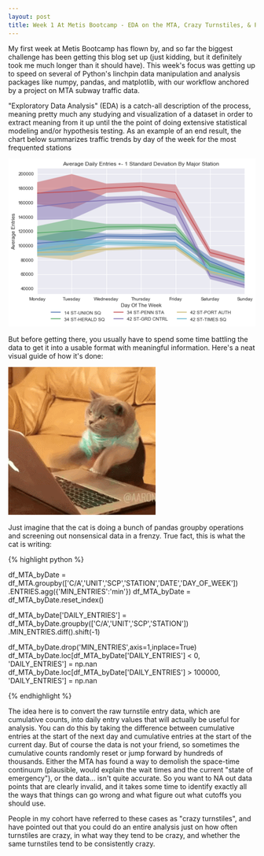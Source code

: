 ```yaml
---
layout: post
title: Week 1 At Metis Bootcamp - EDA on the MTA, Crazy Turnstiles, & Perfectionism
---
```


My first week at Metis Bootcamp has flown by, and so far the biggest challenge has been getting this blog set up (just kidding, but it definitely took me much longer than it should have). This week's focus was getting up to speed on several of Python's linchpin data manipulation and analysis packages like numpy, pandas, and matplotlib, with our workflow anchored by a project on MTA subway traffic data. 


"Exploratory Data Analysis" (EDA) is a catch-all description of the process, meaning pretty much any studying and visualization of a dataset in order to extract meaning from it up until the the point of doing extensive statistical modeling and/or hypothesis testing. As an example of an end result, the chart below summarizes traffic trends by day of the week for the most frequented stations  

![plot1](/images/Line_Volume.png)

But before getting there, you usually have to spend some time battling the data to get it into a usable format with meaningful information. Here's a neat visual guide of how it's done: 

![gif](/images/cat_comp.gif)

Just imagine that the cat is doing a bunch of pandas groupby operations and screening out nonsensical data in a frenzy. True fact, this is what the cat is writing:

{% highlight python %}

df_MTA_byDate = df_MTA.groupby(['C/A','UNIT','SCP','STATION','DATE','DAY_OF_WEEK']) \
                .ENTRIES.agg({'MIN_ENTRIES':'min'})
df_MTA_byDate = df_MTA_byDate.reset_index()

df_MTA_byDate['DAILY_ENTRIES'] = df_MTA_byDate.groupby(['C/A','UNIT','SCP','STATION']) \
                                 .MIN_ENTRIES.diff().shift(-1)

df_MTA_byDate.drop('MIN_ENTRIES',axis=1,inplace=True) 
df_MTA_byDate.loc[df_MTA_byDate['DAILY_ENTRIES'] < 0, 'DAILY_ENTRIES'] = np.nan
df_MTA_byDate.loc[df_MTA_byDate['DAILY_ENTRIES'] > 100000, 'DAILY_ENTRIES'] = np.nan

{% endhighlight %}

The idea here is to convert the raw turnstile entry data, which are cumulative counts, into daily entry values that will actually be useful for analysis. You can do this by taking the difference between cumulative entries at the start of the next day and cumulative entries at the start of the current day. But of course the data is not your friend, so sometimes the cumulative counts randomly reset or jump forward by hundreds of thousands. Either the MTA has found a way to demolish the space-time continuum (plausible, would explain the wait times and the current "state of emergency"), or the data... isn't quite accurate. So you want to NA out data points that are clearly invalid, and it takes some time to identify exactly all the ways that things can go wrong and what figure out what cutoffs you should use.

People in my cohort have referred to these cases as "crazy turnstiles", and have pointed out that you could do an entire analysis just on how often turnstiles are crazy, in what way they tend to be crazy, and whether the same turnstiles tend to be consistently crazy. 
